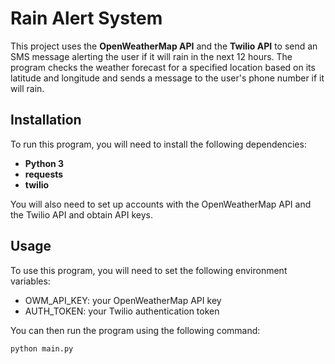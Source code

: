 # Rain Alert System

This project uses the __OpenWeatherMap API__ and the __Twilio API__ to send an SMS message alerting the user if it will rain in the next 12 hours. The program checks the weather forecast for a specified location based on its latitude and longitude and sends a message to the user's phone number if it will rain.
## Installation

To run this program, you will need to install the following dependencies:
* __Python 3__
* __requests__
* __twilio__

You will also need to set up accounts with the OpenWeatherMap API and the Twilio API and obtain API keys.
## Usage
To use this program, you will need to set the following environment variables:
* OWM_API_KEY: your OpenWeatherMap API key
* AUTH_TOKEN: your Twilio authentication token

You can then run the program using the following command:
```
python main.py
```
